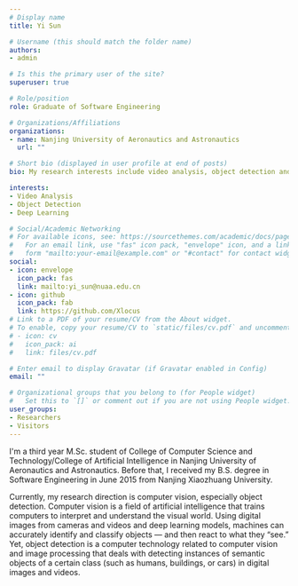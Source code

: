 ```yaml
---
# Display name
title: Yi Sun

# Username (this should match the folder name)
authors:
- admin

# Is this the primary user of the site?
superuser: true

# Role/position
role: Graduate of Software Engineering

# Organizations/Affiliations
organizations:
- name: Nanjing University of Aeronautics and Astronautics
  url: ""

# Short bio (displayed in user profile at end of posts)
bio: My research interests include video analysis, object detection and deep learning.

interests:
- Video Analysis
- Object Detection
- Deep Learning

# Social/Academic Networking
# For available icons, see: https://sourcethemes.com/academic/docs/page-builder/#icons
#   For an email link, use "fas" icon pack, "envelope" icon, and a link in the
#   form "mailto:your-email@example.com" or "#contact" for contact widget.
social:
- icon: envelope
  icon_pack: fas
  link: mailto:yi_sun@nuaa.edu.cn
- icon: github
  icon_pack: fab
  link: https://github.com/Xlocus
# Link to a PDF of your resume/CV from the About widget.
# To enable, copy your resume/CV to `static/files/cv.pdf` and uncomment the lines below.
# - icon: cv
#   icon_pack: ai
#   link: files/cv.pdf

# Enter email to display Gravatar (if Gravatar enabled in Config)
email: ""

# Organizational groups that you belong to (for People widget)
#   Set this to `[]` or comment out if you are not using People widget.
user_groups:
- Researchers
- Visitors
---
```


I'm a third year M.Sc. student of College of Computer Science and Technology/College of Artificial Intelligence in Nanjing University of Aeronautics and Astronautics. Before that, I received my B.S. degree in Software Engineering in June 2015 from Nanjing Xiaozhuang University.

Currently, my research direction is computer vision, especially object detection. Computer vision is a field of artificial intelligence that trains computers to interpret and understand the visual world. Using digital images from cameras and videos and deep learning models, machines can accurately identify and classify objects — and then react to what they “see.” Yet, object detection is a computer technology related to computer vision and image processing that deals with detecting instances of semantic objects of a certain class (such as humans, buildings, or cars) in digital images and videos.
